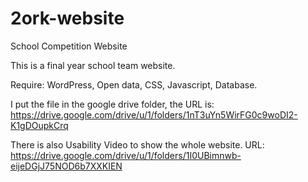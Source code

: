 # 2ork-website
School Competition Website

This is a final year school team website. 

Require: WordPress, Open data, CSS, Javascript, Database.

I put the file in the google drive folder, the URL is: https://drive.google.com/drive/u/1/folders/1nT3uYn5WirFG0c9woDI2-K1gDOupkCrq

There is also Usability Video to show the whole website. URL: https://drive.google.com/drive/u/1/folders/1I0UBimnwb-eijeDGjJ75NOD6b7XXKIEN

